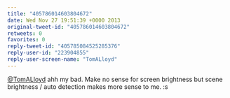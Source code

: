 ```yaml
---
title: "405786014603804672"
date: Wed Nov 27 19:51:39 +0000 2013
original-tweet-id: "405786014603804672"
retweets: 0
favorites: 0
reply-tweet-id: "405785084525285376"
reply-user-id: "223904855"
reply-user-screen-name: "TomALloyd"
---
```

<a href="https://twitter.com/TomALloyd">@TomALloyd</a> ahh my bad. Make no sense for screen brightness but scene brightness / auto detection makes more sense to me. :s
